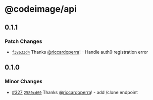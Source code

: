 # @codeimage/api

## 0.1.1

### Patch Changes

- [`f38633d4`](https://github.com/riccardoperra/codeimage/commit/f38633d4ae89bae1c3a40bdedf4b8fb94adde689) Thanks [@riccardoperra](https://github.com/riccardoperra)! - Handle auth0 registration error

## 0.1.0

### Minor Changes

- [#327](https://github.com/riccardoperra/codeimage/pull/327) [`2580cd60`](https://github.com/riccardoperra/codeimage/commit/2580cd606b1bf76880289e96537bc9c41658a2a9) Thanks [@riccardoperra](https://github.com/riccardoperra)! - add /clone endpoint
